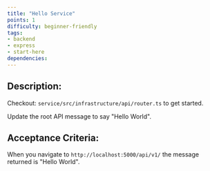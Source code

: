 ```yaml
---
title: "Hello Service"
points: 1
difficulty: beginner-friendly
tags: 
- backend
- express
- start-here
dependencies:
---
```


## Description:

Checkout: `service/src/infrastructure/api/router.ts` to get started.

Update the root API message to say "Hello World".

## Acceptance Criteria:

When you navigate to `http://localhost:5000/api/v1/` the message returned is "Hello World".

